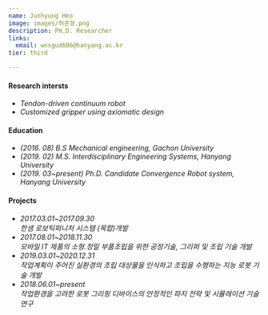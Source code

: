 ```yaml
---
name: Junhyung Heo
image: images/허준형.png
description: PH.D. Researcher
links:
  email: wnsgud606@hanyang.ac.kr
tier: third

---
```

#### **Research intersts**
- *Tendon-driven continuum robot*
- *Customized gripper using axiomatic design*

#### **Education**
- *(2016. 08) B.S Mechanical engineering, Gachon University*
- *(2019. 02) M.S. Interdisciplinary Engineering Systems, Hanyang University*
- *(2019. 03~present) Ph.D. Candidate Convergence Robot system, Hanyang University*

#### **Projects**
- *2017.03.01~2017.09.30*  
  *한샘 로보틱퍼니처 시스템 (목합)개발* 
- *2017.08.01~2018.11.30*  
  *모바일 IT 제품의 소형.정밀 부품조립을 위한 공정기술, 그리퍼 및 조립 기술 개발* 
- *2019.03.01~2020.12.31*  
  *작업계획이 주어진 실환경의 조립 대상물을 인식하고 조립을 수행하는 지능 로봇 기술 개발* 
- *2018.06.01~present*  
  *작업환경을 고려한 로봇 그리핑 디바이스의 안정적인 파지 전략 및 시뮬레이션 기술 연구* 
  
